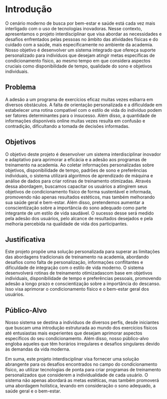 # Introdução

O cenário moderno de busca por bem-estar e saúde está cada vez mais interligado com o uso de tecnologias inovadoras. Nesse contexto, apresentamos o projeto interdisciplinar que visa abordar as necessidades e desafios enfrentados pelas pessoas no âmbito das atividades físicas e do cuidado com a saúde, mais especificamente no ambiente da academia. Nosso objetivo é desenvolver um sistema integrado que ofereça suporte personalizado para indivíduos que desejam atingir metas específicas de condicionamento físico, ao mesmo tempo em que considera aspectos cruciais como disponibilidade de tempo, qualidade do sono e objetivos individuais.

## Problema

A adesão a um programa de exercícios eficaz muitas vezes esbarra em diversos obstáculos. A falta de orientação personalizada e a dificuldade em estabelecer uma rotina compatível com o estilo de vida do indivíduo podem ser fatores determinantes para o insucesso. Além disso, a quantidade de informações disponíveis online muitas vezes resulta em confusão e contradição, dificultando a tomada de decisões informadas.

## Objetivos
O objetivo deste projeto é desenvolver um sistema interdisciplinar inovador e adaptativo para aprimorar a eficácia e a adesão aos programas de treinamento na academia. Ao coletar informações personalizadas sobre objetivos, disponibilidade de tempo, padrões de sono e preferências individuais, o sistema utilizará algoritmos de aprendizado de máquina e análise de dados para criar  rotinas de treinamento otimizadas. Através dessa abordagem, buscamos capacitar os usuários a atingirem seus objetivos de condicionamento físico de forma sustentável e informada, promovendo não apenas resultados estéticos, mas também melhorando sua saúde geral e bem-estar. Além disso, pretendemos aumentar a conscientização sobre a importância do sono adequado como parte integrante de um estilo de vida saudável. O sucesso desse  será medido pela adesão dos usuários, pelo alcance de resultados desejados e pela melhoria percebida na qualidade de vida dos participantes.

## Justificativa
Este projeto propõe uma solução personalizada para superar as limitações das abordagens tradicionais de treinamento na academia, abordando desafios como falta de personalização, informações conflitantes e dificuldade de integração com o estilo de vida moderno. O sistema desenvolverá rotinas de treinamento otimizadascom base em objetivos individuais, disponibilidade de tempo e preferências pessoais, promovendo adesão a longo prazo e conscientização sobre a importância do descanso. Isso visa aprimorar o condicionamento físico e o bem-estar geral dos usuários.

## Público-Alvo
Nosso sistema se destina a indivíduos de diversos perfis, desde iniciantes que buscam uma introdução estruturada ao mundo dos exercícios físicos até entusiastas mais experientes que desejam aprimorar aspectos específicos do seu condicionamento. Além disso, nosso  público-alvo engloba aqueles que têm horários irregulares e desafios singulares devido às demandas da vida moderna.

Em suma, este projeto interdisciplinar visa fornecer uma solução abrangente para os desafios encontrados no campo do condicionamento físico, ao utilizar tecnologias de  ponta para criar programas de treinamento personalizados que considerem a individualidade de cada usuário. O sistema não apenas abordará as metas estéticas, mas também promoverá uma abordagem holística, levando em consideração o sono adequado, a saúde geral e o bem-estar.
